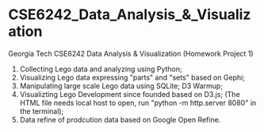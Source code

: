 # CSE6242_Data_Analysis_&_Visualization
Georgia Tech CSE6242 Data Analysis &amp; Visualization (Homework Project 1)
1. Collecting Lego data and analyzing using Python;
2. Visualizing Lego data expressing "parts" and "sets" based on Gephi;
3. Manipulating large scale Lego data using SQLite; D3 Warmup; 
4. Visualizting Lego Development since founded based on D3.js;
(The HTML file needs local host to open, run "python -m http.server 8080" in the terminal);
5. Data refine of prodcution data based on Google Open Refine.
